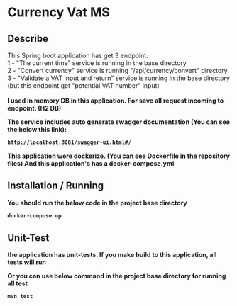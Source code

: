 # Currency Vat MS

## Describe

This Spring boot application has get 3 endpoint:<br/>
  1 - "The current time" service is running in the base directory<br/>
  2 - "Convert currency" service is running "/api/currency/convert" directory<br/>
  3 - "Validate a VAT input and return" service is running in the base directory (but this endpoint get "potential VAT number" input)<br/>
  <br/>
  <b>I used in memory DB in this application. For save all request incoming to endpoint. (H2 DB) <b>
  
  The service includes auto generate swagger documentation (You can see the below this link):
  ```bash
http://localhost:8081/swagger-ui.html#/
```
This application were dockerize. (You can see Dockerfile in the repository files) And this application's has a docker-compose.yml

## Installation / Running
You should run the below code in the project base directory 
```bash
docker-compose up
```

## Unit-Test

the application has unit-tests. If you make build to this application, all tests will run

Or you can use below command in the project base directory for running all test

  ```bash
mvn test
```
